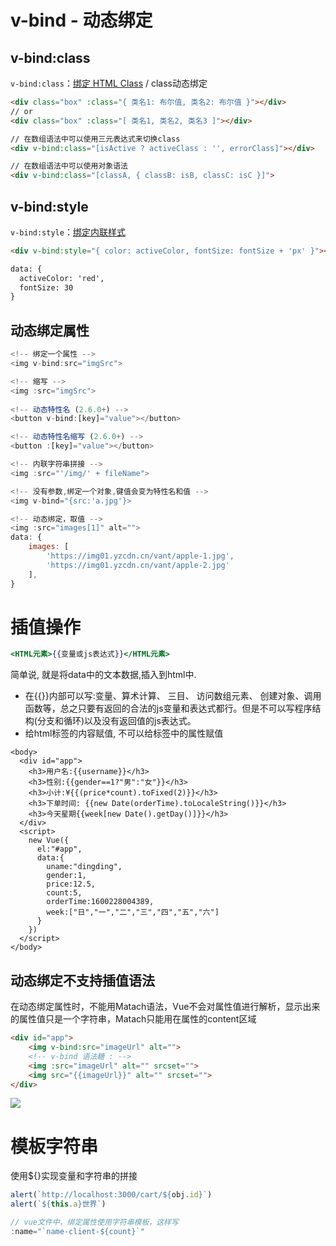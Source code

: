 # v-bind - 动态绑定

## v-bind:class

`v-bind:class`：[绑定 HTML Class](https://v2.cn.vuejs.org/v2/guide/class-and-style.html#绑定-HTML-Class) / class动态绑定 

```html
<div class="box" :class="{ 类名1: 布尔值, 类名2: 布尔值 }"></div>
// or
<div class="box" :class="[ 类名1, 类名2, 类名3 ]"></div>
```

```html
// 在数组语法中可以使用三元表达式来切换class
<div v-bind:class="[isActive ? activeClass : '', errorClass]"></div>

// 在数组语法中可以使用对象语法
<div v-bind:class="[classA, { classB: isB, classC: isC }]">
```



## v-bind:style

`v-bind:style`：[绑定内联样式](https://v2.cn.vuejs.org/v2/guide/class-and-style.html#绑定内联样式)

```html
<div v-bind:style="{ color: activeColor, fontSize: fontSize + 'px' }"></div>

data: {
  activeColor: 'red',
  fontSize: 30
}
```



## 动态绑定属性

```js
<!-- 绑定一个属性 -->
<img v-bind:src="imgSrc">

<!-- 缩写 -->
<img :src="imgSrc">
    
<!-- 动态特性名 (2.6.0+) -->
<button v-bind:[key]="value"></button>

<!-- 动态特性名缩写 (2.6.0+) -->
<button :[key]="value"></button>

<!-- 内联字符串拼接 -->
<img :src="'/img/' + fileName">

<!-- 没有参数,绑定一个对象,键值会变为特性名和值 -->
<img v-bind="{src:'a.jpg'}>

<!-- 动态绑定，取值 -->
<img :src="images[1]" alt="">
data: {
 	images: [
        'https://img01.yzcdn.cn/vant/apple-1.jpg',
        'https://img01.yzcdn.cn/vant/apple-2.jpg'
    ],   
}
```



# 插值操作 

```handlebars
<HTML元素>{{变量或js表达式}}</HTML元素>
```

简单说, 就是将data中的文本数据,插入到html中.

- 在{{}}内部可以写:变量、算术计算、 三目、 访问数组元素、 创建对象、调用函数等，总之只要有返回的合法的js变量和表达式都行。但是不可以写程序结构(分支和循环)以及没有返回值的js表达式。
- 给html标签的内容赋值, 不可以给标签中的属性赋值

```vue
<body>
  <div id="app">
    <h3>用户名:{{username}}</h3>
    <h3>性别:{{gender==1?"男":"女"}}</h3>
    <h3>小计:¥{{(price*count).toFixed(2)}}</h3>
    <h3>下单时间: {{new Date(orderTime).toLocaleString()}}</h3>
    <h3>今天星期{{week[new Date().getDay()]}}</h3>
  </div>
  <script>
    new Vue({
      el:"#app",
      data:{
        uname:"dingding",
        gender:1,
        price:12.5,
        count:5,
        orderTime:1600228004389,
        week:["日","一","二","三","四","五","六"]
      }
    })
  </script>
</body>
```



## 动态绑定不支持插值语法

在动态绑定属性时，不能用Matach语法，Vue不会对属性值进行解析，显示出来的属性值只是一个字符串，Matach只能用在属性的content区域

```html
<div id="app">
    <img v-bind:src="imageUrl" alt="">
    <!-- v-bind 语法糖 : -->
    <img :src="imageUrl" alt="" srcset="">
    <img src="{{imageUrl}}" alt="" srcset="">
</div>
```

![](/AllFiles/Vue2/203_v-bind动态绑定/images/动态绑定不支持插值语法.png)



# 模板字符串

使用${}实现变量和字符串的拼接

```js
alert(`http://localhost:3000/cart/${obj.id}`)
alert(`${this.a}世界`)

// vue文件中，绑定属性使用字符串模板，这样写
:name="`name-client-${count}`"
```









